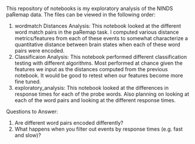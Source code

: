 This repository of notebooks is my exploratory analysis of the NINDS paRemap data. The files can be viewed in the following order:

1. wordmatch Distances Analysis: This notebook looked at the different word match pairs in the paRemap task. I computed various distance metrics/features from each of these events to somewhat characterize a quantitative distance between brain states when each of these word pairs were encoded.
2. Classificaion Analysis: This notebook performed different classification testing with different algorithms. Most performed at chance given the features we input as the distances computed from the previous notebook. It would be good to retest when our features become more fine tuned.
3. exploratory_analysis: This notebook looked at the differences in response times for each of the probe words. Also planning on looking at each of the word pairs and looking at the different response times. 

Questions to Answer:
1. Are different word pairs encoded differently?
2. What happens when you filter out events by response times (e.g. fast and slow)?
